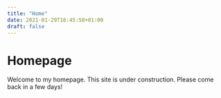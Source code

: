```yaml
---
title: "Home"
date: 2021-01-29T16:45:58+01:00
draft: false
---
```

# Homepage

Welcome to my homepage. This site is under construction. Please come back in a few days!
